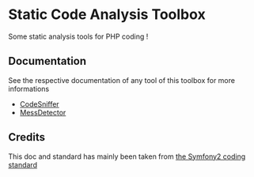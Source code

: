 Static Code Analysis Toolbox
============================

Some static analysis tools for PHP coding !

Documentation
-------------

See the respective documentation of any tool of this toolbox for more informations
- [CodeSniffer](./CodeSniffer/)
- [MessDetector](./MessDetector/)

Credits
-------

This doc and standard has mainly been taken from
[the Symfony2 coding standard](https://github.com/opensky/Symfony2-coding-standard)


